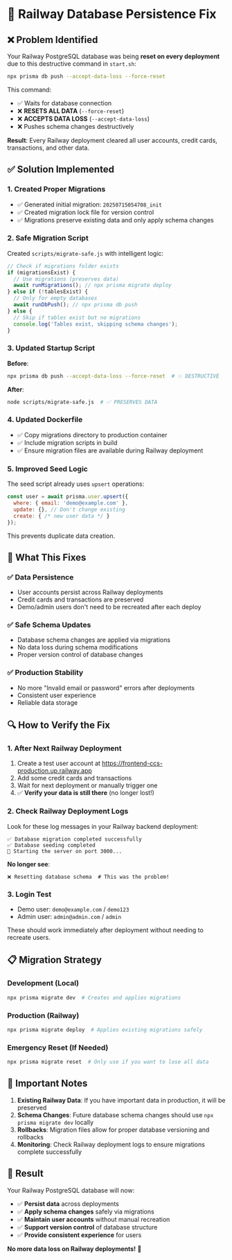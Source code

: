 # 🔧 Railway Database Persistence Fix

## ❌ Problem Identified

Your Railway PostgreSQL database was being **reset on every deployment** due to this destructive command in `start.sh`:

```bash
npx prisma db push --accept-data-loss --force-reset
```

This command:
- ✅ Waits for database connection  
- ❌ **RESETS ALL DATA** (`--force-reset`)  
- ❌ **ACCEPTS DATA LOSS** (`--accept-data-loss`)
- ❌ Pushes schema changes destructively

**Result**: Every Railway deployment cleared all user accounts, credit cards, transactions, and other data.

## ✅ Solution Implemented

### 1. **Created Proper Migrations**
- ✅ Generated initial migration: `20250715054708_init`
- ✅ Created migration lock file for version control
- ✅ Migrations preserve existing data and only apply schema changes

### 2. **Safe Migration Script**
Created `scripts/migrate-safe.js` with intelligent logic:

```javascript
// Check if migrations folder exists
if (migrationsExist) {
  // Use migrations (preserves data)
  await runMigrations(); // npx prisma migrate deploy
} else if (!tablesExist) {
  // Only for empty databases
  await runDbPush(); // npx prisma db push
} else {
  // Skip if tables exist but no migrations
  console.log('Tables exist, skipping schema changes');
}
```

### 3. **Updated Startup Script**
**Before**:
```bash
npx prisma db push --accept-data-loss --force-reset  # 💥 DESTRUCTIVE
```

**After**:
```bash
node scripts/migrate-safe.js  # ✅ PRESERVES DATA
```

### 4. **Updated Dockerfile**
- ✅ Copy migrations directory to production container
- ✅ Include migration scripts in build
- ✅ Ensure migration files are available during Railway deployment

### 5. **Improved Seed Logic**
The seed script already uses `upsert` operations:
```javascript
const user = await prisma.user.upsert({
  where: { email: 'demo@example.com' },
  update: {}, // Don't change existing
  create: { /* new user data */ }
});
```
This prevents duplicate data creation.

## 🎯 What This Fixes

### ✅ **Data Persistence**
- User accounts persist across Railway deployments
- Credit cards and transactions are preserved
- Demo/admin users don't need to be recreated after each deploy

### ✅ **Safe Schema Updates**
- Database schema changes are applied via migrations
- No data loss during schema modifications
- Proper version control of database changes

### ✅ **Production Stability**
- No more "Invalid email or password" errors after deployments
- Consistent user experience
- Reliable data storage

## 🔍 How to Verify the Fix

### 1. **After Next Railway Deployment**
1. Create a test user account at https://frontend-ccs-production.up.railway.app
2. Add some credit cards and transactions
3. Wait for next deployment or manually trigger one
4. ✅ **Verify your data is still there** (no longer lost!)

### 2. **Check Railway Deployment Logs**
Look for these log messages in your Railway backend deployment:
```
✅ Database migration completed successfully
✅ Database seeding completed
🎯 Starting the server on port 3000...
```

**No longer see**:
```
❌ Resetting database schema  # This was the problem!
```

### 3. **Login Test**
- Demo user: `demo@example.com` / `demo123`
- Admin user: `admin@admin.com` / `admin`

These should work immediately after deployment without needing to recreate users.

## 📋 Migration Strategy

### **Development** (Local)
```bash
npx prisma migrate dev  # Creates and applies migrations
```

### **Production** (Railway)
```bash
npx prisma migrate deploy  # Applies existing migrations safely
```

### **Emergency Reset** (If Needed)
```bash
npx prisma migrate reset  # Only use if you want to lose all data
```

## 🚨 Important Notes

1. **Existing Railway Data**: If you have important data in production, it will be preserved
2. **Schema Changes**: Future database schema changes should use `npx prisma migrate dev` locally
3. **Rollbacks**: Migration files allow for proper database versioning and rollbacks
4. **Monitoring**: Check Railway deployment logs to ensure migrations complete successfully

## 🎉 Result

Your Railway PostgreSQL database will now:
- ✅ **Persist data** across deployments
- ✅ **Apply schema changes** safely via migrations  
- ✅ **Maintain user accounts** without manual recreation
- ✅ **Support version control** of database structure
- ✅ **Provide consistent experience** for users

**No more data loss on Railway deployments!** 🎯
